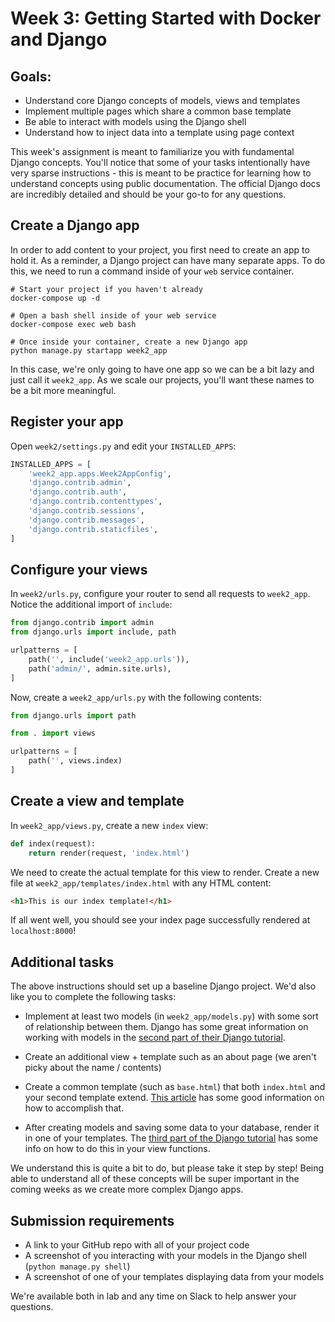 # Week 3: Getting Started with Docker and Django

## Goals:

- Understand core Django concepts of models, views and templates
- Implement multiple pages which share a common base template
- Be able to interact with models using the Django shell
- Understand how to inject data into a template using page context

This week's assignment is meant to familiarize you with fundamental Django concepts. You'll notice that some of your tasks intentionally have very sparse instructions - this is meant to be practice for learning how to understand concepts using public documentation. The official Django docs are incredibly detailed and should be your go-to for any questions.

## Create a Django app

In order to add content to your project, you first need to create an app to hold it. As a reminder, a Django project can have many separate apps. To do this, we need to run a command inside of your `web` service container.

```
# Start your project if you haven't already
docker-compose up -d

# Open a bash shell inside of your web service
docker-compose exec web bash

# Once inside your container, create a new Django app
python manage.py startapp week2_app
```

In this case, we're only going to have one app so we can be a bit lazy and just call it `week2_app`. As we scale our projects, you'll want these names to be a bit more meaningful.

## Register your app

Open `week2/settings.py` and edit your `INSTALLED_APPS`:

```python
INSTALLED_APPS = [
    'week2_app.apps.Week2AppConfig',
    'django.contrib.admin',
    'django.contrib.auth',
    'django.contrib.contenttypes',
    'django.contrib.sessions',
    'django.contrib.messages',
    'django.contrib.staticfiles',
]
```

## Configure your views

In `week2/urls.py`, configure your router to send all requests to `week2_app`. Notice the additional import of `include`:

```python
from django.contrib import admin
from django.urls import include, path

urlpatterns = [
    path('', include('week2_app.urls')),
    path('admin/', admin.site.urls),
]
```

Now, create a `week2_app/urls.py` with the following contents:

```python
from django.urls import path

from . import views

urlpatterns = [
    path('', views.index)
]
```

## Create a view and template

In `week2_app/views.py`, create a new `index` view:

```python
def index(request):
    return render(request, 'index.html')
```

We need to create the actual template for this view to render. Create a new file at `week2_app/templates/index.html` with any HTML content:

```html
<h1>This is our index template!</h1>
```

If all went well, you should see your index page successfully rendered at `localhost:8000`!

## Additional tasks

The above instructions should set up a baseline Django project. We'd also like you to complete the following tasks:

- Implement at least two models (in `week2_app/models.py`) with some sort of relationship between them. Django has some great information on working with models in the [second part of their Django tutorial](https://docs.djangoproject.com/en/3.0/intro/tutorial02/).

- Create an additional view + template such as an about page (we aren't picky about the name / contents)

- Create a common template (such as `base.html`) that both `index.html` and your second template extend. [This article](https://tutorial.djangogirls.org/en/template_extending/) has some good information on how to accomplish that.

- After creating models and saving some data to your database, render it in one of your templates. The [third part of the Django tutorial](https://docs.djangoproject.com/en/3.0/intro/tutorial03/) has some info on how to do this in your view functions.

We understand this is quite a bit to do, but please take it step by step! Being able to understand all of these concepts will be super important in the coming weeks as we create more complex Django apps.

## Submission requirements

- A link to your GitHub repo with all of your project code
- A screenshot of you interacting with your models in the Django shell (`python manage.py shell`)
- A screenshot of one of your templates displaying data from your models

We're available both in lab and any time on Slack to help answer your questions.

